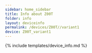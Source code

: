 ```yaml
---
sidebar: home_sidebar
title: Info about Z00T
folder: info
layout: deviceinfo
permalink: /devices/Z00T//variant1
device: Z00T_variant1
---
```

{% include templates/device_info.md %}
